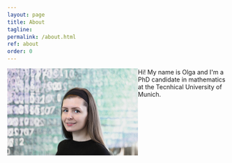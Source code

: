 ```yaml
---
layout: page
title: About
tagline: 
permalink: /about.html
ref: about
order: 0
---
```


<img align="left" src="assets/images/olga.jpg" width="300" height="200" id="hp">
Hi! My name is Olga and I'm a PhD candidate in mathematics at the Tecnhical University of Munich.
<br>
<br>
<br>
<br>
<br>
<br>
<br>
<br>
<br>
<br>
<br>
<br>









<!---
[Go to the Home Page]({{ '/' | absolute_url }})
![image](/assets/images/numbers14.jpg)
-->
